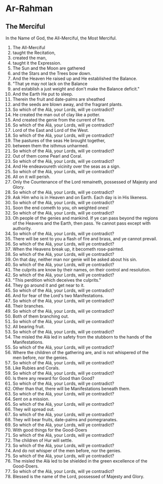 # Ar-Rahman
## The Merciful

In the Name of God, the All-Merciful, the Most Merciful.

1. The All-Merciful
2. taught the Recitation,
3. created the man,
4. taught it the Expression.
5. The Sun and the Moon are gathered
6. and the Stars and the Trees bow down.
7. And the Heaven He raised up and He established the Balance.
8. "That ye may not lack on the Balance
9. and establish a just weight and don't make the Balance deficit."
10. And the Earth He put to sleep.
11. Therein the fruit and date-palms are sheathed
12. and the seeds are blown away, and the fragrant plants.
13. So which of the Alá, your Lords, will ye contradict?
14. He created the man out of clay like a potter.
15. And created the genie from the current of fire.
16. So which of the Alá, your Lords, will ye contradict?
17. Lord of the East and Lord of the West.
18. So which of the Alá, your Lords, will ye contradict?
19. The pastures of the seas He brought together,
20. between them the isthmus unharmed.
21. So which of the Alá, your Lords, will ye contradict?
22. Out of them come Pearl and Coral.
23. So which of the Alá, your Lords, will ye contradict?
24. And He endeavoureth vicinity over the seas as a sign.
25. So which of the Alá, your Lords, will ye contradict?
26. All on it will perish.
27. Only the Countenance of the Lord remaineth, possessed of Majesty and Glory.
28. So which of the Alá, your Lords, will ye contradict?
29. Ask Him who is in Heaven and on Earth. Each day is in His likeness.
30. So which of the Alá, your Lords, will ye contradict?
31. Soon the end cometh to you, oh weighted ones!
32. So which of the Alá, your Lords, will ye contradict?
33. Oh people of the genies and mankind. If ye can pass beyond the regions of the Heavens and the Earth, then pass. Ye cannot pass except with authority.
34. So which of the Alá, your Lords, will ye contradict?
35. There will be sent to you a flash of fire and brass, and ye cannot prevail.
36. So which of the Alá, your Lords, will ye contradict?
37. When the Heavens break up, it becometh rose-painted.
38. So which of the Alá, your Lords, will ye contradict?
39. On that day, neither man nor genie will be asked about his sin.
40. So which of the Alá, your Lords, will ye contradict?
41. The culprits are know by their names, on their control and resolution.
42. So which of the Alá, your Lords, will ye contradict?
43. "This perdition which deceives the culprits."
44. They go around it and get near to it.
45. So which of the Alá, your Lords, will ye contradict?
46. And for fear of the Lord's two Manifestations.
47. So which of the Alá, your Lords, will ye contradict?
48. Their branches.
49. So which of the Alá, your Lords, will ye contradict?
50. Both of them branching out.
51. So which of the Alá, your Lords, will ye contradict?
52. All bearing fruit.
53. So which of the Alá, your Lords, will ye contradict?
54. The misled the Alá led in safety from the stubborn to the hands of the Manifestations.
55. So which of the Alá, your Lords, will ye contradict?
56. Where the children of the gathering are, and is not whispered of the men before, nor the genies.
57. So which of the Alá, your Lords, will ye contradict?
58. Like Rubies and Corals.
59. So which of the Alá, your Lords, will ye contradict?
60. Is there any reward for Good than Good?
61. So which of the Alá, your Lords, will ye contradict?
62. Other than that, there will be Manifestations beneath them.
63. So which of the Alá, your Lords, will ye contradict?
64. Sent on a mission.
65. So which of the Alá, your Lords, will ye contradict?
66. They will spread out.
67. So which of the Alá, your Lords, will ye contradict?
68. They will bear fruits, date-palms and pomegranates.
69. So which of the Alá, your Lords, will ye contradict?
70. With good things for the Good-Doers
71. So which of the Alá, your Lords, will ye contradict?
72. The children of Hur will settle.
73. So which of the Alá, your Lords, will ye contradict?
74. And do not whisper of the men before, nor the genies.
75. So which of the Alá, your Lords, will ye contradict?
76. The misled the Alá led to be shielded in the green excellence of the Good-Doers.
77. So which of the Alá, your Lords, will ye contradict?
78. Blessed is the name of the Lord, possessed of Majesty and Glory.

